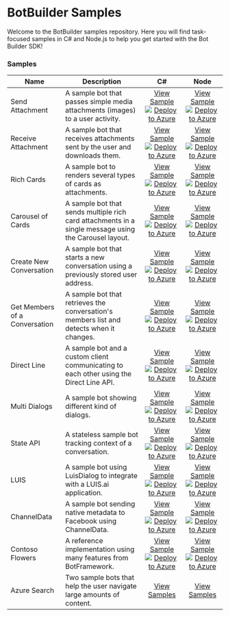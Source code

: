 # BotBuilder Samples

Welcome to the BotBuilder samples repository. Here you will find task-focused samples in C# and Node.js to help you get started with the Bot Builder SDK!

### Samples

Name | Description | C# | Node
------------ | ------------- | :-----------: | :-----------:
Send Attachment | A sample bot that passes simple media attachments (images) to a user activity. | [View Sample](/CSharp/SendAttachment)[![Deploy to Azure][Deploy Button]][Deploy CSharp/SendAttachment] | [View Sample](/Node/core-SendAttachment)[![Deploy to Azure][Deploy Button]][Deploy Node/SendAttachment]
Receive Attachment | A sample bot that receives attachments sent by the user and downloads them. | [View Sample](/CSharp/ReceiveAttachment)[![Deploy to Azure][Deploy Button]][Deploy CSharp/ReceiveAttachment] | [View Sample](/Node/core-ReceiveAttachment)[![Deploy to Azure][Deploy Button]][Deploy Node/ReceiveAttachment]
Rich Cards | A sample bot to renders several types of cards as attachments. | [View Sample](/CSharp/RichCards)[![Deploy to Azure][Deploy Button]][Deploy CSharp/RichCards] | [View Sample](/Node/cards-RichCards)[![Deploy to Azure][Deploy Button]][Deploy Node/RichCards]
Carousel of Cards | A sample bot that sends multiple rich card attachments in a single message using the Carousel layout. | [View Sample](/CSharp/CarouselCards)[![Deploy to Azure][Deploy Button]][Deploy CSharp/CarouselCards] | [View Sample](/Node/cards-CarouselCards)[![Deploy to Azure][Deploy Button]][Deploy Node/CarouselCards]
Create New Conversation | A sample bot that starts a new conversation using a previously stored user address. | [View Sample](/CSharp/CreateNewConversation)[![Deploy to Azure][Deploy Button]][Deploy CSharp/CreateNewConversation] | [View Sample](/Node/core-CreateNewConversation)[![Deploy to Azure][Deploy Button]][Deploy Node/CreateNewConversation]
Get Members of a Conversation | A sample bot that retrieves the conversation's members list and detects when it changes. | [View Sample](/CSharp/GetConversationMembers)[![Deploy to Azure][Deploy Button]][Deploy CSharp/GetConversationMembers] | [View Sample](/Node/core-GetConversationMembers)[![Deploy to Azure][Deploy Button]][Deploy Node/GetConversationMembers]
Direct Line | A sample bot and a custom client communicating to each other using the Direct Line API. | [View Sample](/CSharp/DirectLine)[![Deploy to Azure][Deploy Button]][Deploy CSharp/DirectLine] | [View Sample](/Node/core-DirectLine)[![Deploy to Azure][Deploy Button]][Deploy Node/DirectLine]
Multi Dialogs | A sample bot showing different kind of dialogs. | [View Sample](/CSharp/MultiDialogs)[![Deploy to Azure][Deploy Button]][Deploy CSharp/MultiDialogs] | [View Sample](/Node/core-MultiDialogs)[![Deploy to Azure][Deploy Button]][Deploy Node/MultiDialogs]
State API | A stateless sample bot tracking context of a conversation. | [View Sample](/CSharp/State)[![Deploy to Azure][Deploy Button]][Deploy CSharp/State] | [View Sample](/Node/core-State)[![Deploy to Azure][Deploy Button]][Deploy Node/State]
LUIS | A sample bot using LuisDialog to integrate with a LUIS.ai application. | [View Sample](/CSharp/LUIS)[![Deploy to Azure][Deploy Button]][Deploy CSharp/LUIS] | [View Sample](/Node/intelligence-LUIS)[![Deploy to Azure][Deploy Button]][Deploy Node/LUIS]
ChannelData | A sample bot sending native metadata to Facebook using ChannelData. | [View Sample](/CSharp/ChannelData)[![Deploy to Azure][Deploy Button]][Deploy CSharp/ChannelData] | [View Sample](/Node/core-ChannelData)[![Deploy to Azure][Deploy Button]][Deploy Node/ChannelData]
Contoso Flowers | A reference implementation using many features from BotFramework. | [View Sample](/CSharp/ContosoFlowers)[![Deploy to Azure][Deploy Button]][Deploy CSharp/ContosoFlowers] | [View Sample](/Node/demo-ContosoFlowers)[![Deploy to Azure][Deploy Button]][Deploy Node/ContosoFlowers]
Azure Search | Two sample bots that help the user navigate large amounts of content. | [View Samples](/CSharp/Search) | [View Samples](/Node/demo-Search)

[Deploy Button]: https://azuredeploy.net/deploybutton.png
[Deploy CSharp/SendAttachment]: https://azuredeploy.net?ptmpl=CSharp/SendAttachment/azuredeploy.json
[Deploy Node/SendAttachment]: https://azuredeploy.net/?repository=https://github.com/microsoft/BotBuilder-Samples/tree/master/Node/core-SendAttachment/azuredeploy.json
[Deploy CSharp/ReceiveAttachment]: https://azuredeploy.net?ptmpl=CSharp/ReceiveAttachment/azuredeploy.json
[Deploy Node/ReceiveAttachment]: https://azuredeploy.net/?repository=https://github.com/microsoft/BotBuilder-Samples/tree/master/Node/core-ReceiveAttachment/azuredeploy.json
[Deploy CSharp/RichCards]: https://azuredeploy.net?ptmpl=CSharp/RichCards/azuredeploy.json
[Deploy Node/RichCards]: https://azuredeploy.net/?repository=https://github.com/microsoft/BotBuilder-Samples/tree/master/Node/cards-RichCards/azuredeploy.json
[Deploy CSharp/CarouselCards]: https://azuredeploy.net?ptmpl=CSharp/CarouselCards/azuredeploy.json
[Deploy Node/CarouselCards]: https://azuredeploy.net/?repository=https://github.com/microsoft/BotBuilder-Samples/tree/master/Node/cards-CarouselCards/azuredeploy.json
[Deploy CSharp/CreateNewConversation]: https://azuredeploy.net?ptmpl=CSharp/CreateNewConversation/azuredeploy.json
[Deploy Node/CreateNewConversation]: https://azuredeploy.net/?repository=https://github.com/microsoft/BotBuilder-Samples/tree/master/Node/core-CreateNewConversation/azuredeploy.json
[Deploy CSharp/GetConversationMembers]: https://azuredeploy.net?ptmpl=CSharp/GetConversationMembers/azuredeploy.json
[Deploy Node/GetConversationMembers]: https://azuredeploy.net/?repository=https://github.com/microsoft/BotBuilder-Samples/tree/master/Node/core-GetConversationMembers/azuredeploy.json
[Deploy CSharp/DirectLine]: https://azuredeploy.net?ptmpl=CSharp/DirectLine/azuredeploy.json
[Deploy Node/DirectLine]: https://azuredeploy.net/?repository=https://github.com/microsoft/BotBuilder-Samples/tree/master/Node/core-DirectLine/azuredeploy.json
[Deploy CSharp/MultiDialogs]: https://azuredeploy.net?ptmpl=CSharp/MultiDialogs/azuredeploy.json
[Deploy Node/MultiDialogs]: https://azuredeploy.net/?repository=https://github.com/microsoft/BotBuilder-Samples/tree/master/Node/core-MultiDialogs/azuredeploy.json
[Deploy CSharp/State]: https://azuredeploy.net?ptmpl=CSharp/State/azuredeploy.json
[Deploy Node/State]: https://azuredeploy.net/?repository=https://github.com/microsoft/BotBuilder-Samples/tree/master/Node/core-State/azuredeploy.json
[Deploy CSharp/LUIS]: https://azuredeploy.net?ptmpl=CSharp/LUIS/azuredeploy.json
[Deploy Node/LUIS]: https://azuredeploy.net/?repository=https://github.com/microsoft/BotBuilder-Samples/tree/master/Node/intelligence-LUIS/azuredeploy.json
[Deploy CSharp/ChannelData]: https://azuredeploy.net?ptmpl=CSharp/ChannelData/azuredeploy.json
[Deploy Node/ChannelData]: https://azuredeploy.net/?repository=https://github.com/microsoft/BotBuilder-Samples/tree/master/Node/core-ChannelData/azuredeploy.json
[Deploy CSharp/ContosoFlowers]: https://azuredeploy.net?ptmpl=CSharp/ContosoFlowers/azuredeploy.json
[Deploy Node/ContosoFlowers]: https://azuredeploy.net/?repository=https://github.com/microsoft/BotBuilder-Samples/tree/master/Node/demo-ContosoFlowers/azuredeploy.json
